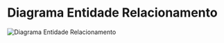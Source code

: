 # Diagrama Entidade Relacionamento

<img src="(https://github.com/PIM-TERCEIRO-SEMESTRE/DER/blob/main/DER.png)" alt="Diagrama Entidade Relacionamento">

